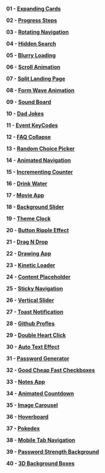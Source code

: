 **01 - [Expanding Cards](https://shidlikaty.github.io/SimpleProjects/01%20-%20Expanding%20cards/)**

**02 - [Progress Steps](https://shidlikaty.github.io/SimpleProjects/02%20-%20Progress%20Steps/)**

**03 - [Rotating Navigation](https://shidlikaty.github.io/SimpleProjects/03%20-%20Rotating%20Navigation/)**

**04 - [Hidden Search](https://shidlikaty.github.io/SimpleProjects/04%20-%20Hidden%20Search/)**

**05 - [Blurry Loading](https://shidlikaty.github.io/SimpleProjects/05%20-%20Blurry%20Loading/)**

**06 - [Scroll Animation](https://shidlikaty.github.io/SimpleProjects/06%20-%20Scroll%20Animation/)**

**07 - [Split Landing Page](https://shidlikaty.github.io/SimpleProjects/07%20-%20Split%20Landing%20Page/)**

**08 - [Form Wave Animation](https://shidlikaty.github.io/SimpleProjects/08%20-%20Form%20Wave%20Animation/)**

**09 - [Sound Board](https://shidlikaty.github.io/SimpleProjects/09%20-%20Sound%20Board/)**

**10 - [Dad Jokes](https://shidlikaty.github.io/SimpleProjects/10%20-%20Dad%20Jokes/)**

**11 - [Event KeyCodes](https://shidlikaty.github.io/SimpleProjects/11%20-%20Event%20KeyCodes/)**

**12 - [FAQ Collapse](https://shidlikaty.github.io/SimpleProjects/12%20-%20FAQ%20Collapse/)**

**13 - [Random Choice Picker](https://shidlikaty.github.io/SimpleProjects/13%20-%20Random%20Choice%20Picker/)**

**14 - [Animated Navigation](https://shidlikaty.github.io/SimpleProjects/14%20-%20Animated%20Navigation/)**

**15 - [Incrementing Counter](https://shidlikaty.github.io/SimpleProjects/15%20-%20Incrementing%20Counter/)**

**16 - [Drink Water](https://shidlikaty.github.io/SimpleProjects/16%20-%20Drink%20Water/)**

**17 - [Movie App](https://shidlikaty.github.io/SimpleProjects/17%20-%20Movie%20App/)**

**18 - [Background Slider](https://shidlikaty.github.io/SimpleProjects/18%20-%20Background%20Slider/)**

**19 - [Theme Clock](https://shidlikaty.github.io/SimpleProjects/19%20-%20Theme%20Clock/)**

**20 - [Button Ripple Effect](https://shidlikaty.github.io/SimpleProjects/20%20-%20Button%20Ripple%20Effect/)**

**21 - [Drag N Drop](https://shidlikaty.github.io/SimpleProjects/21%20-%20Drag%20N%20Drop/)**

**22 - [Drawing App](https://shidlikaty.github.io/SimpleProjects/22%20-%20Drawing%20App/)**

**23 - [Kinetic Loader](https://shidlikaty.github.io/SimpleProjects/23%20-%20Kinetic%20CSS%20Loader/)**

**24 - [Content Placeholder](https://shidlikaty.github.io/SimpleProjects/24%20-%20Content%20Placeholder/)**

**25 - [Sticky Navigation](https://shidlikaty.github.io/SimpleProjects/25%20-%20Sticky%20Navbar/)**

**26 - [Vertical Slider](https://shidlikaty.github.io/SimpleProjects/26%20-%20Double%20Vertical%20Slider/)**

**27 - [Toast Notification](https://shidlikaty.github.io/SimpleProjects/27%20-%20Toast%20Notification/)**

**28 - [Github Profles](https://shidlikaty.github.io/SimpleProjects/28%20-%20Github%20Profiles/)**

**29 - [Double Heart Click](https://shidlikaty.github.io/SimpleProjects/29%20-%20Double%20Heart%20Click/)**

**30 - [Auto Text Effect](https://shidlikaty.github.io/SimpleProjects/30%20-%20Auto%20Text%20Effect/)**

**31 - [Password Generator](https://shidlikaty.github.io/SimpleProjects/31%20-%20Password%20Generator/)**

**32 - [Good Cheap Fast Checkboxes](https://shidlikaty.github.io/SimpleProjects/32%20-%20Good%20Cheap%20Fast%20Checkboxes/)**

**33 - [Notes App](https://shidlikaty.github.io/SimpleProjects/33%20-%20Notes%20App/)**

**34 - [Animated Countdown](https://shidlikaty.github.io/SimpleProjects/34%20-%20Animated%20Countdown/)**

**35 - [Image Carousel](https://shidlikaty.github.io/SimpleProjects/35%20-%20Image%20Carousel/)**

**36 - [Hoverboard](https://shidlikaty.github.io/SimpleProjects/36%20-%20Hoverboard/)**

**37 - [Pokedex](https://shidlikaty.github.io/SimpleProjects/37%20-%20Pokedex/)**

**38 - [Mobile Tab Navigation](https://shidlikaty.github.io/SimpleProjects/38%20-%20Mobile%20Tab%20Navigation/)**

**39 - [Password Strength Background](https://shidlikaty.github.io/SimpleProjects/39%20-%20Password%20Strength%20Background/)**

**40 - [3D Background Boxes](https://shidlikaty.github.io/SimpleProjects/40%20-%203D%20Background%20Boxes/)**